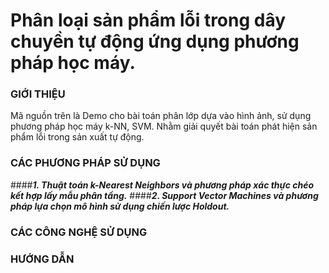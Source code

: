 # Phân loại sản phẩm lỗi trong dây chuyền tự động ứng dụng phương pháp học máy.

### GIỚI THIỆU
Mã nguồn trên là Demo cho bài toán phân lớp dựa vào hình ảnh, sử dụng phương pháp học máy k-NN, SVM. Nhằm giải quyết bài toán phát hiện sản phẩm lỗi trong sản xuất tự động.
### CÁC PHƯƠNG PHÁP SỬ DỤNG
####***1. Thuật toán k-Nearest Neighbors và phương pháp xác thực chéo kết hợp lấy mẫu phân tầng.***
####***2. Support Vector Machines và phương pháp lựa chọn mô hình sử dụng chiến lược Holdout.***
### CÁC CÔNG NGHỆ SỬ DỤNG

### HƯỚNG DẪN

